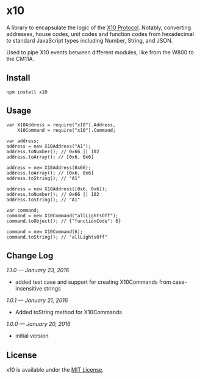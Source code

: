# x10

A library to encapsulate the logic of the [X10 Protocol][2]. Notably, converting addresses, house codes, unit codes and function codes from hexadecimal to standard JavaScript types including Number, String, and JSON.

Used to pipe X10 events between different modules, like from the W800 to the CM11A.

## Install

	npm install x10

## Usage

	var X10Address = require("x10").Address,
		X10Command = require("x10").Command;
	
	var address;
	address = new X10Address("A1");
	address.toNumber(); // 0x66 || 102
	address.toArray(); // [0x6, 0x6]
	
	address = new X10Address(0x66);
	address.toArray(); // [0x6, 0x6]
	address.toString(); // "A1"
	
	address = new X10Address([0x6, 0x6]);
	address.toNumber(); // 0x66 || 102
	address.toString(); // "A1"
	
	var command;
	command = new X10Command("allLightsOff");
	command.toObject(); // {"functionCode": 6}
	
	command = new X10Command(6);
	command.toString(); // "allLightsOff"
	
## Change Log

*1.1.0 — January 23, 2016*

* added test case and support for creating X10Commands from case-insensitive strings

*1.0.1 — January 21, 2016*

* Added toString method for X10Commands

*1.0.0 — January 20, 2016*

* initial version

## License

x10 is available under the [MIT License][1].

  [1]: https://github.com/keithws/x10/blob/master/LICENSE
  [2]: http://en.wikipedia.org/wiki/X10_(industry_standard)
